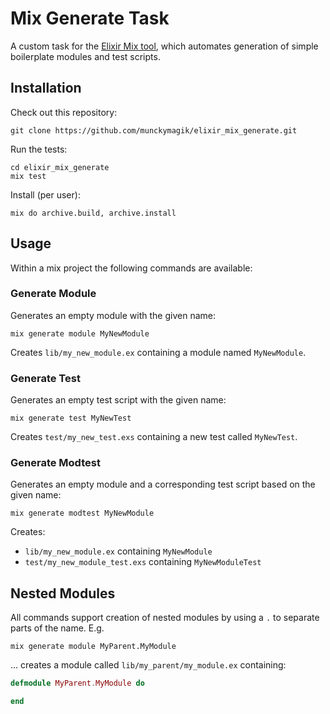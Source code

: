 # Mix Generate Task

A custom task for the [Elixir Mix tool][1], which automates generation of simple boilerplate modules and test scripts.

## Installation

Check out this repository:

```
git clone https://github.com/munckymagik/elixir_mix_generate.git
```

Run the tests:

```
cd elixir_mix_generate
mix test
```

Install (per user):

```
mix do archive.build, archive.install
```

## Usage

Within a mix project the following commands are available:

### Generate Module

Generates an empty module with the given name:

```
mix generate module MyNewModule
```

Creates ```lib/my_new_module.ex``` containing a module named ```MyNewModule```.

### Generate Test

Generates an empty test script with the given name:

```
mix generate test MyNewTest
```

Creates ```test/my_new_test.exs``` containing a new test called ```MyNewTest```.

### Generate Modtest

Generates an empty module and a corresponding test script based on the given name:

```
mix generate modtest MyNewModule
```

Creates:
* ```lib/my_new_module.ex``` containing ```MyNewModule```
* ```test/my_new_module_test.exs``` containing ```MyNewModuleTest```

## Nested Modules

All commands support creation of nested modules by using a ```.``` to separate parts of the name. E.g.

```
mix generate module MyParent.MyModule
```

... creates a module called ```lib/my_parent/my_module.ex``` containing:

```elixir
defmodule MyParent.MyModule do

end
```

  [1]: http://elixir-lang.org/getting-started/mix-otp/introduction-to-mix.html
